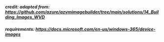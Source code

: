 ##### credit: adapted from: https://github.com/azure/azvmimagebuilder/tree/main/solutions/14_Building_Images_WVD
##### requirements: https://docs.microsoft.com/en-us/windows-365/device-images
